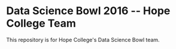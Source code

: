 # Data Science Bowl 2016 -- Hope College Team

This repository is for Hope College's Data Science Bowl team.
